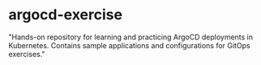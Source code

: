 # argocd-exercise
"Hands-on repository for learning and practicing ArgoCD deployments in Kubernetes. Contains sample applications and configurations for GitOps exercises."
